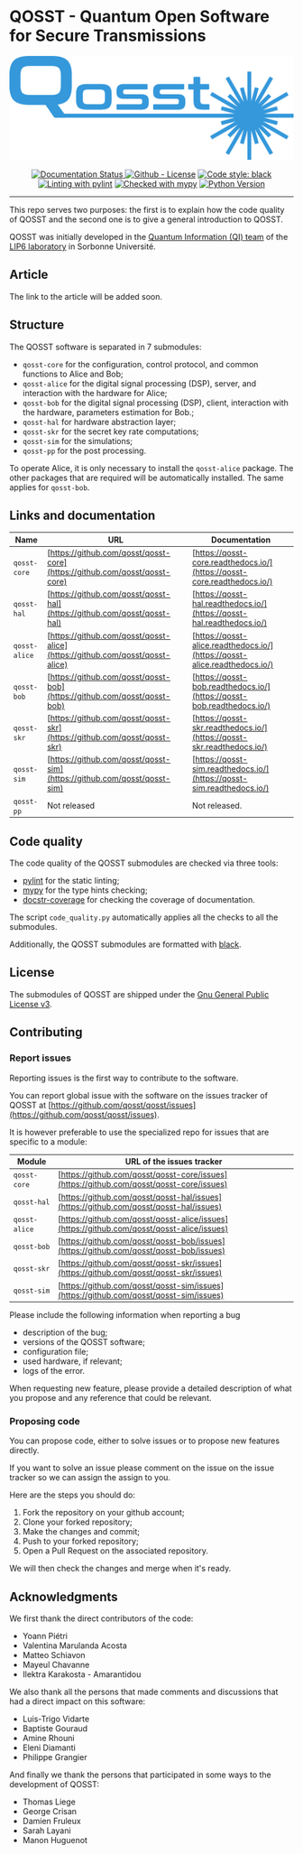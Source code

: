 # QOSST - Quantum Open Software for Secure Transmissions

<center>

![QOSST Logo](qosst_logo_full.png)

<a href='https://qosst.readthedocs.io/en/latest/?badge=latest'>
    <img src='https://readthedocs.org/projects/qosst/badge/?version=latest' alt='Documentation Status' />
</a>
<a href="https://github.com/qosst/qosst-core/blob/main/LICENSE"><img alt="Github - License" src="https://img.shields.io/github/license/qosst/qosst-core"/></a>
<a href="https://github.com/psf/black"><img alt="Code style: black" src="https://img.shields.io/badge/code%20style-black-000000.svg"></a>
<a href="https://github.com/pylint-dev/pylint"><img alt="Linting with pylint" src="https://img.shields.io/badge/linting-pylint-yellowgreen"/></a>
<a href="https://mypy-lang.org/"><img alt="Checked with mypy" src="https://www.mypy-lang.org/static/mypy_badge.svg"></a>
<a href="https://img.shields.io/pypi/pyversions/qosst-core">
    <img alt="Python Version" src="https://img.shields.io/pypi/pyversions/qosst-core">
</a>
</center>
<hr/>
This repo serves two purposes: the first is to explain how the code quality of QOSST and the second one is to give a general introduction to QOSST.

QOSST was initially developed in the [Quantum Information (QI) team](https://qi.lip6.fr) of the [LIP6 laboratory](https://lip6.fr) in Sorbonne Université.

## Article

The link to the article will be added soon.

## Structure

The QOSST software is separated in 7 submodules:

* `qosst-core` for the configuration, control protocol, and common functions to Alice and Bob;
* `qosst-alice` for the digital signal processing (DSP), server, and interaction with the hardware for Alice;
* `qosst-bob` for the digital signal processing (DSP), client, interaction with the hardware, parameters estimation for Bob.;
* `qosst-hal` for hardware abstraction layer;
* `qosst-skr` for the secret key rate computations;
* `qosst-sim` for the simulations;
* `qosst-pp` for the post processing.

To operate Alice, it is only necessary to install the `qosst-alice` package. The other packages that are required will be automatically installed. The same applies for `qosst-bob`.

## Links and documentation

| Name          | URL                                                                          | Documentation                                                              |
| ------------- | ---------------------------------------------------------------------------- | -------------------------------------------------------------------------- |
| `qosst-core`  | [https://github.com/qosst/qosst-core](https://github.com/qosst/qosst-core)   | [https://qosst-core.readthedocs.io/](https://qosst-core.readthedocs.io/)   |
| `qosst-hal`   | [https://github.com/qosst/qosst-hal](https://github.com/qosst/qosst-hal)     | [https://qosst-hal.readthedocs.io/](https://qosst-hal.readthedocs.io/)     |
| `qosst-alice` | [https://github.com/qosst/qosst-alice](https://github.com/qosst/qosst-alice) | [https://qosst-alice.readthedocs.io/](https://qosst-alice.readthedocs.io/) |
| `qosst-bob`   | [https://github.com/qosst/qosst-bob](https://github.com/qosst/qosst-bob)     | [https://qosst-bob.readthedocs.io/](https://qosst-bob.readthedocs.io/)     |
| `qosst-skr`   | [https://github.com/qosst/qosst-skr](https://github.com/qosst/qosst-skr)     | [https://qosst-skr.readthedocs.io/](https://qosst-skr.readthedocs.io/)     |
| `qosst-sim`   | [https://github.com/qosst/qosst-sim](https://github.com/qosst/qosst-sim)     | [https://qosst-sim.readthedocs.io/](https://qosst-sim.readthedocs.io/)     |
| `qosst-pp`    | Not released                                                                 | Not released.                                                              |

## Code quality

The code quality of the QOSST submodules are checked via three tools:

* [pylint](https://pypi.org/project/pylint/) for the static linting;
* [mypy](https://mypy-lang.org/) for the type hints checking;
* [docstr-coverage](https://pypi.org/project/docstr-coverage/) for checking the coverage of documentation.

The script `code_quality.py` automatically applies all the checks to all the submodules.

Additionally, the QOSST submodules are formatted with [black](https://github.com/psf/black).

## License

The submodules of QOSST are shipped under the [Gnu General Public License v3](https://www.gnu.org/licenses/gpl-3.0.html).

## Contributing

### Report issues

Reporting issues is the first way to contribute to the software.

You can report global issue with the software on the issues tracker of QOSST at [https://github.com/qosst/qosst/issues](https://github.com/qosst/qosst/issues).

It is however preferable to use the specialized repo for issues that are specific to a module:

| Module        | URL of the issues tracker                                                                  |
| ------------- | ------------------------------------------------------------------------------------------ |
| `qosst-core`  | [https://github.com/qosst/qosst-core/issues](https://github.com/qosst/qosst-core/issues)   |
| `qosst-hal`   | [https://github.com/qosst/qosst-hal/issues](https://github.com/qosst/qosst-hal/issues)     |
| `qosst-alice` | [https://github.com/qosst/qosst-alice/issues](https://github.com/qosst/qosst-alice/issues) |
| `qosst-bob`   | [https://github.com/qosst/qosst-bob/issues](https://github.com/qosst/qosst-bob/issues)     |
| `qosst-skr`   | [https://github.com/qosst/qosst-skr/issues](https://github.com/qosst/qosst-skr/issues)     |
| `qosst-sim`   | [https://github.com/qosst/qosst-sim/issues](https://github.com/qosst/qosst-sim/issues)     |

Please include the following information when reporting a bug

* description of the bug;
* versions of the QOSST software;
* configuration file;
* used hardware, if relevant;
* logs of the error.

When requesting new feature, please provide a detailed description of what you propose and any reference that could be relevant.

### Proposing code

You can propose code, either to solve issues or to propose new features directly.

If you want to solve an issue please comment on the issue on the issue tracker so we can assign the assign to you.

Here are the steps you should do:

1. Fork the repository on your github account;
2. Clone your forked repository;
3. Make the changes and commit;
4. Push to your forked repository;
5. Open a Pull Request on the associated repository.

We will then check the changes and merge when it's ready.

## Acknowledgments

We first thank the direct contributors of the code:
* Yoann Piétri
* Valentina Marulanda Acosta
* Matteo Schiavon
* Mayeul Chavanne
* Ilektra Karakosta - Amarantidou

We also thank all the persons that made comments and discussions that had a direct impact on this software:
* Luis-Trigo Vidarte
* Baptiste Gouraud
* Amine Rhouni
* Eleni Diamanti
* Philippe Grangier

And finally we thank the persons that participated in some ways to the development of QOSST:
* Thomas Liege
* George Crisan
* Damien Fruleux
* Sarah Layani
* Manon Huguenot
